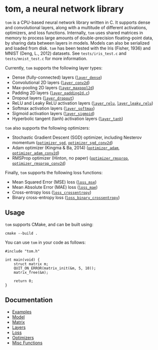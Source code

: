 # tom, a neural network library

`tom` is a CPU-based neural network library written in C. It supports dense and convolutional layers, along with a multitude of different activations, optimizers, and loss functions. Internally, `tom` uses shared matrices in memory to process large amounts of double-precision floating-point data, by sharing data between layers in models. Models can also be serialized and loaded from disk. `tom` has been tested with the Iris (Fisher, 1936) and MNIST (Deng, L., 2012) datasets. See `tests/iris_test.c` and `tests/mnist_test.c` for more information.

Currently, `tom` supports the following layer types:

- Dense (fully-connected) layers ([`layer_dense`](documentation/layers.md#layer_dense))
- Convolutional 2D layers ([`layer_conv2d`](documentation/layers.md#layer_conv2d))
- Max-pooling 2D layers ([`layer_maxpool2d`](documentation/layers.md#layer_maxpool2d))
- Padding 2D layers ([`layer_padding2d.c`](documentation/layers.md#layer_padding2d))
- Dropout layers ([`layer_dropout`](documentation/layers.md#layer_dropout))
- ReLU and Leaky ReLU activation layers ([`layer_relu`](documentation/layers.md#activation_relu), [`layer_leaky_relu`](documentation/layers.md#activation_leaky_relu))
- Softmax activation layers ([`layer_softmax`](documentation/layers.md#activation_softmax))
- Sigmoid activation layers ([`layer_sigmoid`](documentation/layers.md#activation_sigmoid))
- Hyperbolic tangent (tanh) activation layers ([`layer_tanh`](documentation/layers.md#activation_tanh))

`tom` also supports the following optimizers:

- Stochastic Gradient Descent (SGD) optimizer, including Nesterov momentum ([`optimizer_sgd`](documentation/optimizers.md#optimizer_sgd), [`optimizer_sgd_conv2d`](documentation/optimizers.md#optimizer_sgd_conv2d))
- Adam optimizer (Kingma & Ba, 2014) ([`optimizer_adam`](documentation/optimizers.md#optimizer_adam), [`optimizer_adam_conv2d`](documentation/optimizers.md#optimizer_adam_conv2d))
- RMSProp optimizer (Hinton, no paper) ([`optimizer_rmsprop`](documentation/optimizers.md#optimizer_rmsprop), [`optimizer_rmsprop_conv2d`](documentation/optimizers.md#optimizer_rmsprop_conv2d))

Finally, `tom` supports the following loss functions:

- Mean Squared Error (MSE) loss ([`loss_mse`](documentation/loss.md#loss_mse))
- Mean Absolute Error (MAE) loss ([`loss_mae`](documentation/loss.md#loss_mae))
- Cross-entropy loss ([`loss_crossentropy`](documentation/loss.md#loss_crossentropy))
- Binary cross-entropy loss ([`loss_binary_crossentropy`](documentation/loss.md#loss_binary_crossentropy))

## Usage

`tom` supports CMake, and can be built using:

```
cmake --build .
```

You can use `tom` in your code as follows:

```
#include "tom.h"

int main(void) {
    struct matrix m;
    QUIT_ON_ERROR(matrix_init(&m, 5, 10));
    matrix_free(&m);

    return 0;
}
```

## Documentation

- [Examples](documentation/examples.md)
- [Model](documentation/model.md)
- [Matrix](documentation/matrix.md)
- [Layers](documentation/layers.md)
- [Loss](documentation/loss.md)
- [Optimizers](documentation/optimizers.md)
- [Misc Functions](documentation/misc.md)
